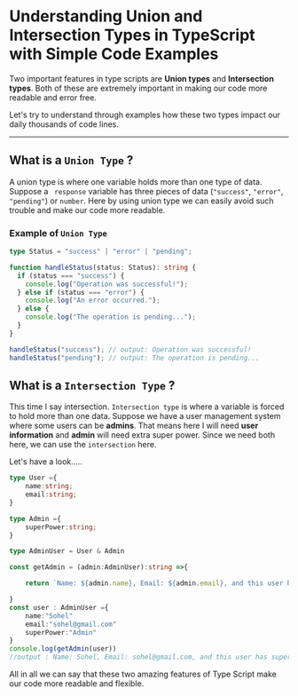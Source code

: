 # Understanding Union and Intersection Types in TypeScript with Simple Code Examples

Two important features in type scripts are **Union types** and **Intersection types**. Both of these are extremely important in making our code more readable and error free.

Let's try to understand through examples how these two types impact our daily thousands of code lines.

---

## What is a `Union Type` ?

A union type is where one variable holds more than one type of data. Suppose a ` response` variable has three pieces of data (`"success"`, `"error"`, `"pending"`) or `number`. Here by using union type we can easily avoid such trouble and make our code more readable.

### Example of `Union Type`

```typescript
type Status = "success" | "error" | "pending";

function handleStatus(status: Status): string {
  if (status === "success") {
    console.log("Operation was successful!");
  } else if (status === "error") {
    console.log("An error occurred.");
  } else {
    console.log("The operation is pending...");
  }
}

handleStatus("success"); // output: Operation was successful!
handleStatus("pending"); // output: The operation is pending...
```

## What is a `Intersection Type` ?

This time I say intersection. `Intersection type` is where a variable is forced to hold more than one data.
Suppose we have a user management system where some users can be **admins**. That means here I will need **user information** and **admin** will need extra super power. Since we need both here, we can use the `intersection` here.

Let's have a look.....

```typescript
type User ={
    name:string;
    email:string;
}

type Admin ={
    superPower:string;
}

type AdminUser = User & Admin

const getAdmin = (admin:AdminUser):string =>{

    return `Name: ${admin.name}, Email: ${admin.email}, and this user has superpower: ${admin.superPower}`;

}
const user : AdminUser ={
    name:"Sohel"
    email:"sohel@gmail.com"
    superPower:"Admin"
}
console.log(getAdmin(user))
//output : Name: Sohel, Email: sohel@gmail.com, and this user has superpower: Admin

```

All in all we can say that these two amazing features of Type Script make our code more readable and flexible.
